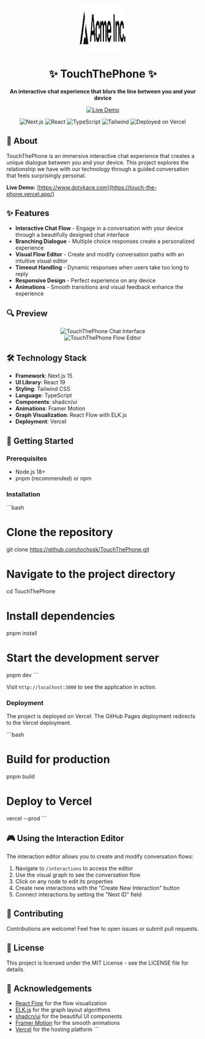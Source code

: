 <div align="center">
  <img src="public/placeholder-logo.svg" alt="TouchThePhone Logo" width="120" height="120" />
  <h1>✨ TouchThePhone ✨</h1>
  <p><strong>An interactive chat experience that blurs the line between you and your device</strong></p>

  <p>
    <a href="https://touch-the-phone.vercel.app/" target="_blank">
      <img src="https://img.shields.io/badge/LIVE_DEMO-Visit_Site-6366F1?style=for-the-badge" alt="Live Demo" />
    </a>
  </p>

  <img src="https://img.shields.io/badge/Next.js-15-black?style=flat-square&logo=next.js" alt="Next.js" />
  <img src="https://img.shields.io/badge/React-19-61DAFB?style=flat-square&logo=react" alt="React" />
  <img src="https://img.shields.io/badge/TypeScript-5-3178C6?style=flat-square&logo=typescript" alt="TypeScript" />
  <img src="https://img.shields.io/badge/Tailwind-3-38B2AC?style=flat-square&logo=tailwind-css" alt="Tailwind" />
  <img src="https://img.shields.io/badge/Deployed_on-Vercel-000000?style=flat-square&logo=vercel" alt="Deployed on Vercel" />
</div>

## 🚀 About

TouchThePhone is an immersive interactive chat experience that creates a unique dialogue between you and your device. This project explores the relationship we have with our technology through a guided conversation that feels surprisingly personal.

**Live Demo:** [https://www.dotykace.com](https://touch-the-phone.vercel.app/)

## ✨ Features

- **Interactive Chat Flow** - Engage in a conversation with your device through a beautifully designed chat interface
- **Branching Dialogue** - Multiple choice responses create a personalized experience
- **Visual Flow Editor** - Create and modify conversation paths with an intuitive visual editor
- **Timeout Handling** - Dynamic responses when users take too long to reply
- **Responsive Design** - Perfect experience on any device
- **Animations** - Smooth transitions and visual feedback enhance the experience

## 🔍 Preview

<div align="center">
  <img src="https://sjc.microlink.io/ubLDSjolwyOytY93k3ok2aME72SY6BhE8Fpch0Ud_ZDmCVpL1FO4r6HEWG1-8Cerp3Hyv-aTHVGRYHBwQLh8pw.jpeg" alt="TouchThePhone Chat Interface" width="80%" />
</div>

<div align="center">
  <img src="https://hebbkx1anhila5yf.public.blob.vercel-storage.com/obr%C3%A1zok-bfb2qfFsfeGn3NpdpLHIPeCWLsZbtn.png" alt="TouchThePhone Flow Editor" width="80%" />
</div>

## 🛠️ Technology Stack

- **Framework**: Next.js 15
- **UI Library**: React 19
- **Styling**: Tailwind CSS
- **Language**: TypeScript
- **Components**: shadcn/ui
- **Animations**: Framer Motion
- **Graph Visualization**: React Flow with ELK.js
- **Deployment**: Vercel

## 🚀 Getting Started

### Prerequisites

- Node.js 18+
- pnpm (recommended) or npm

### Installation

\`\`\`bash
# Clone the repository
git clone https://github.com/tochosk/TouchThePhone.git

# Navigate to the project directory
cd TouchThePhone

# Install dependencies
pnpm install

# Start the development server
pnpm dev
\`\`\`

Visit `http://localhost:3000` to see the application in action.

### Deployment

The project is deployed on Vercel. The GitHub Pages deployment redirects to the Vercel deployment.

\`\`\`bash
# Build for production
pnpm build

# Deploy to Vercel
vercel --prod
\`\`\`

## 🎮 Using the Interaction Editor

The interaction editor allows you to create and modify conversation flows:

1. Navigate to `/interactions` to access the editor
2. Use the visual graph to see the conversation flow
3. Click on any node to edit its properties
4. Create new interactions with the "Create New Interaction" button
5. Connect interactions by setting the "Next ID" field

## 🤝 Contributing

Contributions are welcome! Feel free to open issues or submit pull requests.

## 📄 License

This project is licensed under the MIT License - see the LICENSE file for details.

## 🙏 Acknowledgements

- [React Flow](https://reactflow.dev/) for the flow visualization
- [ELK.js](https://github.com/kieler/elkjs) for the graph layout algorithms
- [shadcn/ui](https://ui.shadcn.com/) for the beautiful UI components
- [Framer Motion](https://www.framer.com/motion/) for the smooth animations
- [Vercel](https://vercel.com/) for the hosting platform
  \`\`\`
